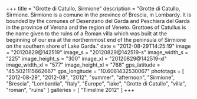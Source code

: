 +++
title = "Grotte di Catullo, Sirmione"
description = "Grotte di Catullo, Sirmione. Sirmione is a comune in the province of Brescia, in Lombardy. It is bounded by the comunes of Desenzano del Garda and Peschiera del Garda in the province of Verona and the region of Veneto. Grottoes of Catullus is the name given to the ruins of a Roman villa which was built at the beginning of our era at the northernmost end of the peninsula of Sirmione on the southern shore of Lake Garda."
date = "2012-08-29T14:25:19"
image = "20120829@142519"
image_s = "20120829@142519-s"
image_width_s = "225"
image_height_s = "300"
image_xl = "20120829@142519-xl"
image_width_xl = "577"
image_height_xl = "768"
gps_latitude = "45.5021115662667"
gps_longitude = "10.6061432530067"
phototags = [ "2012-08-29", "2012-08", "2012", "summer", "afternoon", "Sirmione", "Brescia", "Lombardia", "Italy", "Europe", "lake", "Grotte di Catullo", "villa", "roman", "ruins" ]
galleries = [ "Timeline 2012" ]
+++
